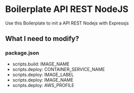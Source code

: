 # Boilerplate API REST NodeJS

Use this Boilerplate to init a API REST Nodejs with Expressjs

## What I need to modify?

### package.json

- scripts.build: IMAGE_NAME
- scripts.deploy: CONTAINER_SERVICE_NAME
- scripts.deploy: IMAGE_LABEL
- scripts.deploy: IMAGE_NAME
- scripts.deploy: AWS_PROFILE

